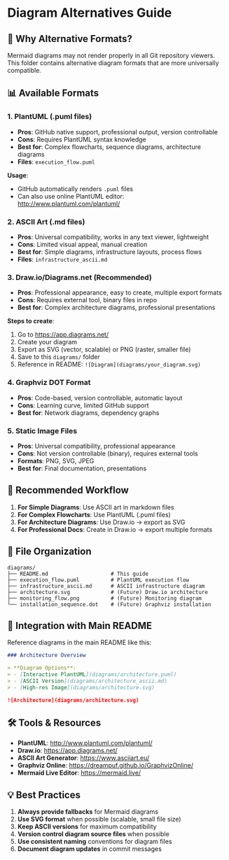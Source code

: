 # Diagram Alternatives Guide

## 🎨 **Why Alternative Formats?**

Mermaid diagrams may not render properly in all Git repository viewers. This folder contains alternative diagram formats that are more universally compatible.

## 📊 **Available Formats**

### **1. PlantUML (.puml files)**
- **Pros**: GitHub native support, professional output, version controllable
- **Cons**: Requires PlantUML syntax knowledge
- **Best for**: Complex flowcharts, sequence diagrams, architecture diagrams
- **Files**: `execution_flow.puml`

**Usage**: 
- GitHub automatically renders `.puml` files
- Can also use online PlantUML editor: http://www.plantuml.com/plantuml/

### **2. ASCII Art (.md files)**
- **Pros**: Universal compatibility, works in any text viewer, lightweight
- **Cons**: Limited visual appeal, manual creation
- **Best for**: Simple diagrams, infrastructure layouts, process flows
- **Files**: `infrastructure_ascii.md`

### **3. Draw.io/Diagrams.net (Recommended)**
- **Pros**: Professional appearance, easy to create, multiple export formats
- **Cons**: Requires external tool, binary files in repo
- **Best for**: Complex architecture diagrams, professional presentations

**Steps to create**:
1. Go to https://app.diagrams.net/
2. Create your diagram
3. Export as SVG (vector, scalable) or PNG (raster, smaller file)
4. Save to this `diagrams/` folder
5. Reference in README: `![Diagram](diagrams/your_diagram.svg)`

### **4. Graphviz DOT Format**
- **Pros**: Code-based, version controllable, automatic layout
- **Cons**: Learning curve, limited GitHub support
- **Best for**: Network diagrams, dependency graphs

### **5. Static Image Files**
- **Pros**: Universal compatibility, professional appearance
- **Cons**: Not version controllable (binary), requires external tools
- **Formats**: PNG, SVG, JPEG
- **Best for**: Final documentation, presentations

## 🔧 **Recommended Workflow**

1. **For Simple Diagrams**: Use ASCII art in markdown files
2. **For Complex Flowcharts**: Use PlantUML (.puml files)
3. **For Architecture Diagrams**: Use Draw.io → export as SVG
4. **For Professional Docs**: Create in Draw.io → export multiple formats

## 📁 **File Organization**

```
diagrams/
├── README.md                    # This guide
├── execution_flow.puml          # PlantUML execution flow
├── infrastructure_ascii.md      # ASCII infrastructure diagram
├── architecture.svg             # (Future) Draw.io architecture
├── monitoring_flow.png          # (Future) Monitoring diagram
└── installation_sequence.dot    # (Future) Graphviz installation
```

## 🔗 **Integration with Main README**

Reference diagrams in the main README like this:

```markdown
### Architecture Overview

> **Diagram Options**: 
> - [Interactive PlantUML](diagrams/architecture.puml)
> - [ASCII Version](diagrams/architecture_ascii.md) 
> - [High-res Image](diagrams/architecture.svg)

![Architecture](diagrams/architecture.svg)
```

## 🛠️ **Tools & Resources**

- **PlantUML**: http://www.plantuml.com/plantuml/
- **Draw.io**: https://app.diagrams.net/
- **ASCII Art Generator**: https://www.asciiart.eu/
- **Graphviz Online**: https://dreampuf.github.io/GraphvizOnline/
- **Mermaid Live Editor**: https://mermaid.live/

## 💡 **Best Practices**

1. **Always provide fallbacks** for Mermaid diagrams
2. **Use SVG format** when possible (scalable, small file size)
3. **Keep ASCII versions** for maximum compatibility
4. **Version control diagram source files** when possible
5. **Use consistent naming** conventions for diagram files
6. **Document diagram updates** in commit messages 